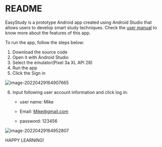 # README

EasyStudy is a prototype Android app created using Android Studio that allows users to develop smart study techniques. Check the [user manual](user_manual.pdf) to know more about the features of this app.

To run the app, follow the steps below:
1. Download the source code
2. Open it with Android Studio
3. Select the emulator(Pixel 3a XL API 28)
4. Run the app
5. Click the Sign in

![image-20220429164907665](https://tva1.sinaimg.cn/large/e6c9d24ely1h1qrlktsnwj208o0ga74q.jpg)

6. Input following user account information and click log in: 

   - user name: Mike

   - Email: Mike@gmail.com

   - password: 123456

![image-20220429164952807](https://tva1.sinaimg.cn/large/e6c9d24ely1h1qrlod2fwj208o0h7dfy.jpg)



HAPPY LEARNING!
